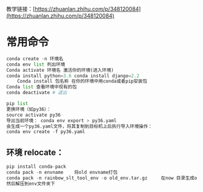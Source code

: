 教学链接：[https://zhuanlan.zhihu.com/p/348120084](https://zhuanlan.zhihu.com/p/348120084)
# 常用命令
```python
conda create -n 环境名
conda env list 列出环境
Conda activate 环境名 激活你的环境(进入环境)
conda install python=3.6 conda install django=2.2 
	Conda install 包名称 在你的环境中用conda或者pip安装包
Conda list 查看环境中现有的包
conda deactivate # 退出

pip list
更换环境（如py36）：
source activate py36
导出当前环境： conda env export > py36.yaml
会生成一个py36.yaml文件，将其复制到目标机上后执行导入环境操作：
conda env create -f py36.yaml


```


## 环境 relocate：
```python
pip install conda-pack
conda pack -n envname    将old envname打包
conda pack -n rainbow_slt_tool_env -o old_env.tar.gz     在now 目录生成old_env.tar.gz。 has env_resource
然后解压到env文件夹下
```

